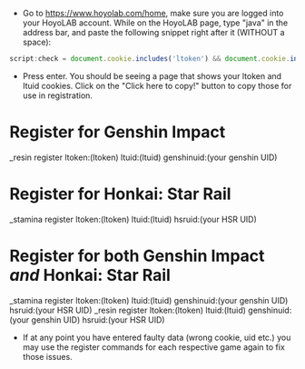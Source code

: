 - Go to https://www.hoyolab.com/home, make sure you are logged into your HoyoLAB account. While on the HoyoLAB page,
type "java" in the address bar, and paste the following snippet right after it (WITHOUT a space):

```js
script:check = document.cookie.includes('ltoken') && document.cookie.includes('ltuid') || alert('Please logout and log back in before trying again, cookie is currently expired/invalid!');  var ltoken = document.cookie.match(/(?<=ltoken=)[^;]*/); var ltuid = document.cookie.match(/(?<=ltuid=)[^;]*/); var output = "ltoken:" + ltoken + " ltuid:" + ltuid; cookie = document.cookie; check && document.write(`<p>${output}</p><br><button onclick="navigator.clipboard.writeText('${output}')">Click here to copy!</button><br>`)
```

- Press enter. You should be seeing a page that shows your ltoken and ltuid cookies. Click on the "Click here to copy!" button to copy those for use in registration.

<h1>Register for Genshin Impact</h1>
_resin register ltoken:(ltoken) ltuid:(ltuid) genshinuid:(your genshin UID)

<h1>Register for Honkai: Star Rail</h1>
_stamina register ltoken:(ltoken) ltuid:(ltuid) hsruid:(your HSR UID)

<h1>Register for both Genshin Impact <i>and</i> Honkai: Star Rail</h1>
_stamina register ltoken:(ltoken) ltuid:(ltuid) genshinuid:(your genshin UID) hsruid:(your HSR UID)
_resin register ltoken:(ltoken) ltuid:(ltuid) genshinuid:(your genshin UID) hsruid:(your HSR UID)

- If at any point you have entered faulty data (wrong cookie, uid etc.) you may use the register commands 
for each respective game again to fix those issues.
